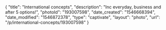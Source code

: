 {
    "title": "International concepts",
    "description": "Inc everyday, business and after 5 options!",
    "photoId": "193007598",
    "date_created": "1546668394",
    "date_modified": "1546872378",
    "type": "captivate",
    "layout": "photo",
    "url": "\/p\/international-concepts\/193007598"
}